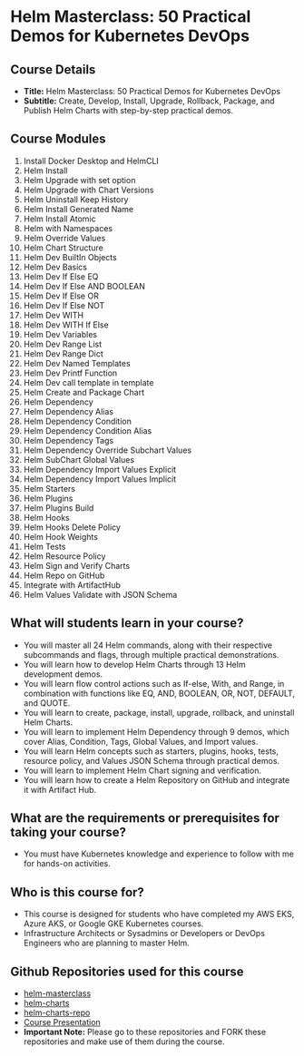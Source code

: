 # Helm Masterclass: 50 Practical Demos for Kubernetes DevOps

## Course Details
- **Title:** Helm Masterclass: 50 Practical Demos for Kubernetes DevOps
- **Subtitle:** Create, Develop, Install, Upgrade, Rollback, Package, and Publish Helm Charts with step-by-step practical demos.

## Course Modules
01. Install Docker Desktop and HelmCLI
02. Helm Install
03. Helm Upgrade with set option
04. Helm Upgrade with Chart Versions
05. Helm Uninstall Keep History
06. Helm Install Generated Name
07. Helm Install Atomic
08. Helm with Namespaces
09. Helm Override Values
10. Helm Chart Structure
11. Helm Dev BuiltIn Objects
12. Helm Dev Basics
13. Helm Dev If Else EQ
14. Helm Dev If Else AND BOOLEAN
15. Helm Dev If Else OR
16. Helm Dev If Else NOT
17. Helm Dev WITH
18. Helm Dev WITH If Else
19. Helm Dev Variables
20. Helm Dev Range List
21. Helm Dev Range Dict
22. Helm Dev Named Templates
23. Helm Dev Printf Function
24. Helm Dev call template in template
25. Helm Create and Package Chart
26. Helm Dependency
27. Helm Dependency Alias
28. Helm Dependency Condition
29. Helm Dependency Condition Alias
30. Helm Dependency Tags
31. Helm Dependency Override Subchart Values
32. Helm SubChart Global Values
33. Helm Dependency Import Values Explicit
34. Helm Dependency Import Values Implicit
35. Helm Starters
36. Helm Plugins
37. Helm Plugins Build
38. Helm Hooks
39. Helm Hooks Delete Policy
40. Helm Hook Weights
41. Helm Tests
42. Helm Resource Policy
43. Helm Sign and Verify Charts
44. Helm Repo on GitHub
45. Integrate with ArtifactHub
46. Helm Values Validate with JSON Schema

## What will students learn in your course?
- You will master all 24 Helm commands, along with their respective subcommands and flags, through multiple practical demonstrations.
- You will learn how to develop Helm Charts through 13 Helm development demos.
- You will learn flow control actions such as If-else, With, and Range, in combination with functions like EQ, AND, BOOLEAN, OR, NOT, DEFAULT, and QUOTE.
- You will learn to create, package, install, upgrade, rollback, and uninstall Helm Charts.
- You will learn to implement Helm Dependency through 9 demos, which cover Alias, Condition, Tags, Global Values, and Import values.
- You will learn Helm concepts such as starters, plugins, hooks, tests, resource policy, and Values JSON Schema through practical demos.
- You will learn to implement Helm Chart signing and verification.
- You will learn how to create a Helm Repository on GitHub and integrate it with Artifact Hub.

## What are the requirements or prerequisites for taking your course?
- You must have Kubernetes knowledge and experience to follow with me for hands-on activities.

## Who is this course for?
- This course is designed for students who have completed my AWS EKS, Azure AKS, or Google GKE Kubernetes courses.
- Infrastructure Architects or Sysadmins or Developers or DevOps Engineers who are planning to master Helm.

## Github Repositories used for this course
- [helm-masterclass](https://github.com/stacksimplify/helm-masterclass)
- [helm-charts](https://github.com/stacksimplify/helm-charts)
- [helm-charts-repo](https://github.com/stacksimplify/helm-charts-repo)
- [Course Presentation](https://github.com/stacksimplify/helm-masterclass/course-presentation/)
- **Important Note:** Please go to these repositories and FORK these repositories and make use of them during the course.